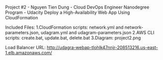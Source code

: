 Project #2 - Nguyen Tien Dung - Cloud DevOps Engineer Nanodegree Program - Udacity
Deploy a High-Availability Web App Using CloudFormation


Included Files: 
1.CloudFormation scripts: network.yml and network-parameters.json, udagram.yml and udagram-parameters.json
2.AWS CLI scripts: create.bat, update.bat, delete.bat
3.Diagram: project2.png

Load Balancer URL: http://udagra-webap-tlohlk47nnjr-208513216.us-east-1.elb.amazonaws.com/